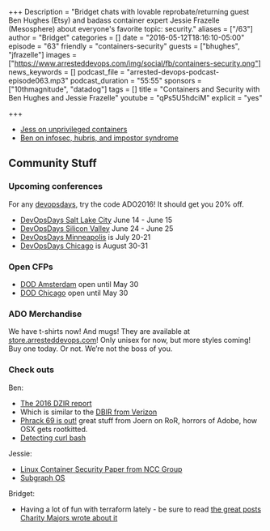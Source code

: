 +++
Description = "Bridget chats with lovable reprobate/returning guest Ben Hughes (Etsy) and badass container expert Jessie Frazelle (Mesosphere) about everyone's favorite topic: security."
aliases = ["/63"]
author = "Bridget"
categories = []
date = "2016-05-12T18:16:10-05:00"
episode = "63"
friendly = "containers-security"
guests = ["bhughes", "jfrazelle"]
images = ["https://www.arresteddevops.com/img/social/fb/containers-security.png"]
news_keywords = []
podcast_file = "arrested-devops-podcast-episode063.mp3"
podcast_duration = "55:55"
sponsors = ["10thmagnitude", "datadog"]
tags = []
title = "Containers and Security with Ben Hughes and Jessie Frazelle"
youtube = "qPs5U5hdciM"
explicit = "yes"

+++

* [Jess on unprivileged containers](https://blog.jessfraz.com/post/getting-towards-real-sandbox-containers/)
* [Ben on infosec, hubris, and impostor syndrome](https://mumble.org.uk/blog/2016/04/30/malory-isnt-the-only-imposter-in-infosec/)

## Community Stuff

### Upcoming conferences

For any <a href="http://devopsdays.org">devopsdays</a>, try the code ADO2016! It should get you 20% off.

* [DevOpsDays Salt Lake City](http://www.devopsdays.org/events/2016-saltlakecity/) June 14 - June 15
* [DevOpsDays Silicon Valley](http://www.devopsdays.org/events/2016-siliconvalley) June 24 - June 25
* [DevOpsDays Minneapolis](http://www.devopsdays.org/events/2016-minneapolis) is July 20-21
* [DevOpsDays Chicago](http://www.devopsdays.org/events/2016-chicago) is August 30-31

### Open CFPs

* [DOD Amsterdam](http://www.devopsdays.org/events/2016-amsterdam/propose/) open until May 30
* [DOD Chicago](http://www.devopsdays.org/events/2016-chicago/propose/) open until May 30

### ADO Merchandise

We have t-shirts now! And mugs! They are available at <a href="http://store.arresteddevops.com">store.arresteddevops.com</a>! Only unisex for now, but more styles coming! Buy one today. Or not. We’re not the boss of you.

### Check outs

Ben:

* [The 2016 DZIR report](https://www.google.com/search?q=DZIR+2016+threatbutt+security+report)
* Which is similar to the [DBIR from Verizon](http://www.verizonenterprise.com/verizon-insights-lab/dbir/)
* [Phrack 69 is out!](http://phrack.org/issues/69/16.html#article) great stuff from Joern on RoR, horrors of Adobe, how OSX gets rootkitted.
* [Detecting curl bash](https://www.idontplaydarts.com/2016/04/detecting-curl-pipe-bash-server-side/)

Jessie:

* [Linux Container Security Paper from NCC Group](https://www.nccgroup.trust/globalassets/our-research/us/whitepapers/2016/april/ncc_group_understanding_hardening_linux_containers-10pdf/)
* [Subgraph OS](https://subgraph.com/sgos/)


Bridget:

* Having a lot of fun with terraform lately - be sure to read [the great posts Charity Majors wrote about it](https://charity.wtf/tag/terraform/)

